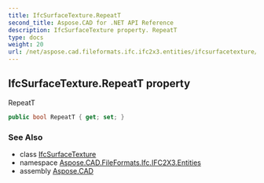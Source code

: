 ```yaml
---
title: IfcSurfaceTexture.RepeatT
second_title: Aspose.CAD for .NET API Reference
description: IfcSurfaceTexture property. RepeatT
type: docs
weight: 20
url: /net/aspose.cad.fileformats.ifc.ifc2x3.entities/ifcsurfacetexture/repeatt/
---
```

## IfcSurfaceTexture.RepeatT property

RepeatT

```csharp
public bool RepeatT { get; set; }
```

### See Also

* class [IfcSurfaceTexture](../)
* namespace [Aspose.CAD.FileFormats.Ifc.IFC2X3.Entities](../../ifcsurfacetexture/)
* assembly [Aspose.CAD](../../../)


